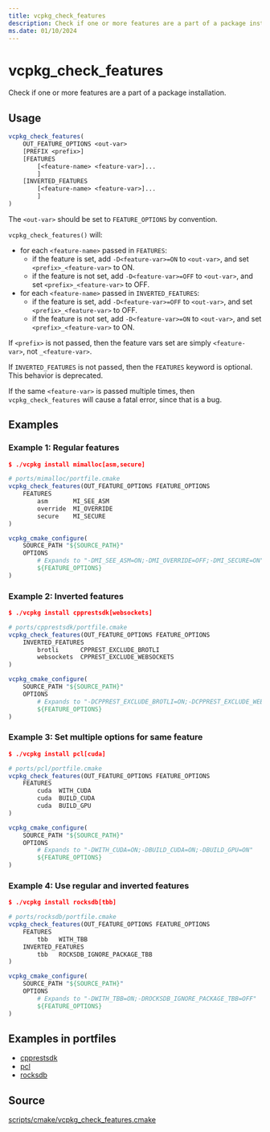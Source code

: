 ```yaml
---
title: vcpkg_check_features
description: Check if one or more features are a part of a package installation.
ms.date: 01/10/2024
---
```

# vcpkg_check_features

Check if one or more features are a part of a package installation.

## Usage

```cmake
vcpkg_check_features(
    OUT_FEATURE_OPTIONS <out-var>
    [PREFIX <prefix>]
    [FEATURES
        [<feature-name> <feature-var>]...
        ]
    [INVERTED_FEATURES
        [<feature-name> <feature-var>]...
        ]
)
```

The `<out-var>` should be set to `FEATURE_OPTIONS` by convention.

`vcpkg_check_features()` will:

- for each `<feature-name>` passed in `FEATURES`:
  - if the feature is set, add `-D<feature-var>=ON` to `<out-var>`, and set `<prefix>_<feature-var>` to ON.
  - if the feature is not set, add `-D<feature-var>=OFF` to `<out-var>`, and set `<prefix>_<feature-var>` to OFF.
- for each `<feature-name>` passed in `INVERTED_FEATURES`:
  - if the feature is set, add `-D<feature-var>=OFF` to `<out-var>`, and set `<prefix>_<feature-var>` to OFF.
  - if the feature is not set, add `-D<feature-var>=ON` to `<out-var>`, and set `<prefix>_<feature-var>` to ON.

If `<prefix>` is not passed, then the feature vars set are simply `<feature-var>`,
not `_<feature-var>`.

If `INVERTED_FEATURES` is not passed, then the `FEATURES` keyword is optional.
This behavior is deprecated.

If the same `<feature-var>` is passed multiple times,
then `vcpkg_check_features` will cause a fatal error,
since that is a bug.

## Examples

### Example 1: Regular features

```cmake
$ ./vcpkg install mimalloc[asm,secure]

# ports/mimalloc/portfile.cmake
vcpkg_check_features(OUT_FEATURE_OPTIONS FEATURE_OPTIONS
    FEATURES
        asm       MI_SEE_ASM
        override  MI_OVERRIDE
        secure    MI_SECURE
)

vcpkg_cmake_configure(
    SOURCE_PATH "${SOURCE_PATH}"
    OPTIONS
        # Expands to "-DMI_SEE_ASM=ON;-DMI_OVERRIDE=OFF;-DMI_SECURE=ON"
        ${FEATURE_OPTIONS}
)
```

### Example 2: Inverted features

```cmake
$ ./vcpkg install cpprestsdk[websockets]

# ports/cpprestsdk/portfile.cmake
vcpkg_check_features(OUT_FEATURE_OPTIONS FEATURE_OPTIONS
    INVERTED_FEATURES
        brotli      CPPREST_EXCLUDE_BROTLI
        websockets  CPPREST_EXCLUDE_WEBSOCKETS
)

vcpkg_cmake_configure(
    SOURCE_PATH "${SOURCE_PATH}"
    OPTIONS
        # Expands to "-DCPPREST_EXCLUDE_BROTLI=ON;-DCPPREST_EXCLUDE_WEBSOCKETS=OFF"
        ${FEATURE_OPTIONS}
)
```

### Example 3: Set multiple options for same feature

```cmake
$ ./vcpkg install pcl[cuda]

# ports/pcl/portfile.cmake
vcpkg_check_features(OUT_FEATURE_OPTIONS FEATURE_OPTIONS
    FEATURES
        cuda  WITH_CUDA
        cuda  BUILD_CUDA
        cuda  BUILD_GPU
)

vcpkg_cmake_configure(
    SOURCE_PATH "${SOURCE_PATH}"
    OPTIONS
        # Expands to "-DWITH_CUDA=ON;-DBUILD_CUDA=ON;-DBUILD_GPU=ON"
        ${FEATURE_OPTIONS}
)
```

### Example 4: Use regular and inverted features

```cmake
$ ./vcpkg install rocksdb[tbb]

# ports/rocksdb/portfile.cmake
vcpkg_check_features(OUT_FEATURE_OPTIONS FEATURE_OPTIONS
    FEATURES
        tbb   WITH_TBB
    INVERTED_FEATURES
        tbb   ROCKSDB_IGNORE_PACKAGE_TBB
)

vcpkg_cmake_configure(
    SOURCE_PATH "${SOURCE_PATH}"
    OPTIONS
        # Expands to "-DWITH_TBB=ON;-DROCKSDB_IGNORE_PACKAGE_TBB=OFF"
        ${FEATURE_OPTIONS}
)
```

## Examples in portfiles

- [cpprestsdk](https://github.com/microsoft/vcpkg/blob/master/ports/cpprestsdk/portfile.cmake)
- [pcl](https://github.com/microsoft/vcpkg/blob/master/ports/pcl/portfile.cmake)
- [rocksdb](https://github.com/microsoft/vcpkg/blob/master/ports/rocksdb/portfile.cmake)

## Source

[scripts/cmake/vcpkg\_check\_features.cmake](https://github.com/Microsoft/vcpkg/blob/master/scripts/cmake/vcpkg_check_features.cmake)
